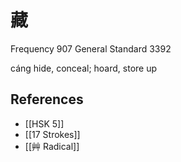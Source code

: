 # 藏
Frequency 907
General Standard 3392

cáng
hide, conceal; hoard, store up

## References
- [[HSK 5]]
- [[17 Strokes]]
- [[艸 Radical]]